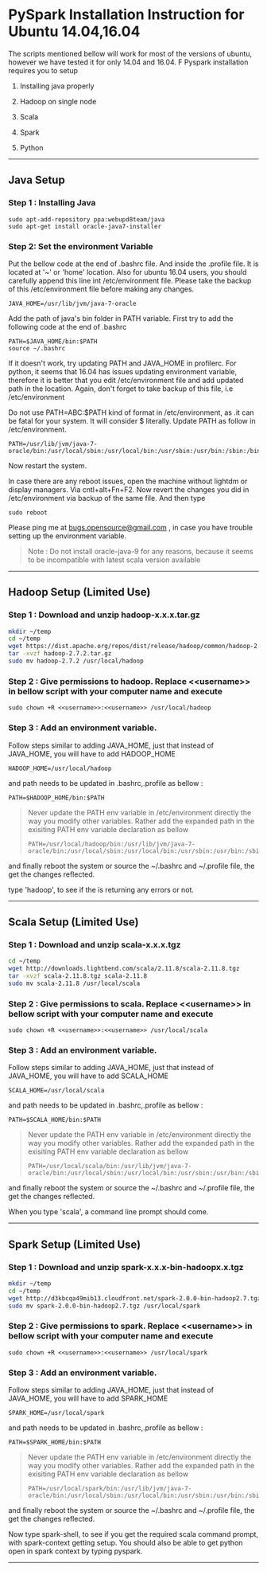 # PySpark Installation Instruction for Ubuntu 14.04,16.04

The scripts mentioned bellow will work for most of the versions of ubuntu, however we have tested it for only 14.04 and 16.04. F Pyspark installation requires you to setup

1. Installing java properly

2. Hadoop on single node

3. Scala

4. Spark

5. Python


---

## Java Setup

### Step 1 : Installing Java

```
sudo apt-add-repository ppa:webupd8team/java
sudo apt-get install oracle-java7-installer
```

### Step 2: Set the environment Variable

Put the bellow code at the end of .bashrc file. And inside the .profile file. It is located at  '~' or 'home' location. Also for ubuntu 16.04 users, you should carefully append this line int \/etc\/environment file. Please take the backup of this \/etc\/environment file before making any changes.

```
JAVA_HOME=/usr/lib/jvm/java-7-oracle
```

Add the path of java's bin folder in PATH variable. First try to add the following code at the end of .bashrc

```
PATH=$JAVA_HOME/bin:$PATH
source ~/.bashrc
```

If it doesn't work, try updating PATH and JAVA\_HOME in profilerc. For python, it seems that 16.04 has issues updating environment variable, therefore it is better that you edit \/etc\/environment file and add updated path in the location. Again, don't forget to take backup of this file, i.e \/etc\/environment

Do not use PATH=ABC:$PATH kind of format in \/etc\/environment, as .it can be fatal for your system. It will consider $ literally. Update PATH as follow in \/etc\/environment.

```
PATH=/usr/lib/jvm/java-7-oracle/bin:/usr/local/sbin:/usr/local/bin:/usr/sbin:/usr/bin:/sbin:/bin:/usr/games:/usr/local/games
```

Now restart the system.

In case there are any reboot issues, open the machine without lightdm or display managers. Via cntl+alt+Fn+F2. Now revert the changes you did in \/etc\/environment via backup of the same file. And then type

```
sudo reboot
```

Please ping me at bugs.opensource@gmail.com , in case you have trouble setting up the environment variable.

> Note : Do not install oracle-java-9 for any reasons, because it seems to be incompatible with latest scala version available

---

## Hadoop Setup \(Limited Use\)

### Step 1 : Download and unzip hadoop-x.x.x.tar.gz

```bash
mkdir ~/temp
cd ~/temp
wget https://dist.apache.org/repos/dist/release/hadoop/common/hadoop-2.7.2/hadoop-2.7.2.tar.gz
tar -xvzf hadoop-2.7.2.tar.gz
sudo mv hadoop-2.7.2 /usr/local/hadoop
```

### Step 2 : Give permissions to hadoop. Replace &lt;&lt;username&gt;&gt; in bellow script with your computer name and execute

```
sudo chown +R <<username>>:<<username>> /usr/local/hadoop
```

### Step 3 : Add an environment variable.

Follow steps similar to adding JAVA\_HOME, just that instead of JAVA\_HOME, you will have to add HADOOP\_HOME

```
HADOOP_HOME=/usr/local/hadoop
```

and path needs to be updated in .bashrc,.profile as bellow :

```
PATH=$HADOOP_HOME/bin:$PATH
```

> Never update the PATH env variable in \/etc\/environment directly the way you modify other variables. Rather add the expanded path in the exisiting PATH env variable declaration as bellow
> 
> ```
> PATH=/usr/local/hadoop/bin:/usr/lib/jvm/java-7-oracle/bin:/usr/local/sbin:/usr/local/bin:/usr/sbin:/usr/bin:/sbin:/bin:/usr/games:/usr/local/games
> ```

and finally reboot the system or source the ~\/.bashrc and ~\/.profile file, the get the changes reflected.

type 'hadoop', to see if the is returning any errors or not.

---

## Scala Setup \(Limited Use\)

### Step 1 : Download and unzip scala-x.x.x.tgz

```bash
cd ~/temp
wget http://downloads.lightbend.com/scala/2.11.8/scala-2.11.8.tgz
tar -xvzf scala-2.11.8.tgz scala-2.11.8
sudo mv scala-2.11.8 /usr/local/scala
```

### Step 2 : Give permissions to scala. Replace &lt;&lt;username&gt;&gt; in bellow script with your computer name and execute

```
sudo chown +R <<username>>:<<username>> /usr/local/scala
```

### Step 3 : Add an environment variable.

Follow steps similar to adding JAVA\_HOME, just that instead of JAVA\_HOME, you will have to add SCALA\_HOME

```
SCALA_HOME=/usr/local/scala
```

and path needs to be updated in .bashrc,.profile as bellow :

```
PATH=$SCALA_HOME/bin:$PATH
```

> Never update the PATH env variable in \/etc\/environment directly the way you modify other variables. Rather add the expanded path in the exisiting PATH env variable declaration as bellow
> 
> ```
> PATH=/usr/local/scala/bin:/usr/lib/jvm/java-7-oracle/bin:/usr/local/sbin:/usr/local/bin:/usr/sbin:/usr/bin:/sbin:/bin:/usr/games:/usr/local/games
> ```

and finally reboot the system or source the ~\/.bashrc and ~\/.profile file, the get the changes reflected.

When you type 'scala', a command line prompt should come.

---

## Spark Setup \(Limited Use\)

### Step 1 : Download and unzip spark-x.x.x-bin-hadoopx.x.tgz

```bash
mkdir ~/temp
cd ~/temp
wget http://d3kbcqa49mib13.cloudfront.net/spark-2.0.0-bin-hadoop2.7.tgz
sudo mv spark-2.0.0-bin-hadoop2.7.tgz /usr/local/spark
```

### Step 2 : Give permissions to spark. Replace &lt;&lt;username&gt;&gt; in bellow script with your computer name and execute

```
sudo chown +R <<username>>:<<username>> /usr/local/spark
```

### Step 3 : Add an environment variable.

Follow steps similar to adding JAVA\_HOME, just that instead of JAVA\_HOME, you will have to add SPARK\_HOME

```
SPARK_HOME=/usr/local/spark
```

and path needs to be updated in .bashrc,.profile as bellow :

```
PATH=$SPARK_HOME/bin:$PATH
```

> Never update the PATH env variable in \/etc\/environment directly the way you modify other variables. Rather add the expanded path in the exisiting PATH env variable declaration as bellow
> 
> ```
> PATH=/usr/local/spark/bin:/usr/lib/jvm/java-7-oracle/bin:/usr/local/sbin:/usr/local/bin:/usr/sbin:/usr/bin:/sbin:/bin:/usr/games:/usr/local/games
> ```

and finally reboot the system or source the ~\/.bashrc and ~\/.profile file, the get the changes reflected.

Now type spark-shell, to see if you get the required scala command prompt, with spark-context getting setup. You should also be able to get python open in spark context by typing pyspark.

---

